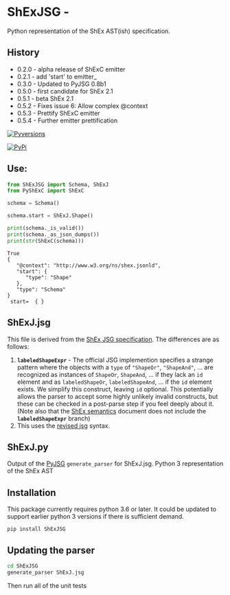 # ShExJSG - 
Python representation of the ShEx AST(ish) specification. 

## History
* 0.2.0 - alpha release of ShExC emitter
* 0.2.1 - add 'start' to emitter_
* 0.3.0 - Updated to PyJSG 0.8b1
* 0.5.0 - first candidate for ShEx 2.1
* 0.5.1 - beta ShEx 2.1
* 0.5.2 - Fixes issue 6: Allow complex @context
* 0.5.3 - Prettify ShExC emitter
* 0.5.4 - Further emitter prettification

[![Pyversions](https://img.shields.io/pypi/pyversions/ShExJSG.svg)](https://pypi.python.org/pypi/ShExJSG)

[![PyPi](https://img.shields.io/pypi/v/ShExJSG.svg)](https://pypi.python.org/pypi/ShExJSG)


## Use:
```python
from ShExJSG import Schema, ShExJ
from PyShExC import ShExC

schema = Schema()

schema.start = ShExJ.Shape()

print(schema._is_valid())
print(schema._as_json_dumps())
print(str(ShExC(schema)))
```
```text
True
{
   "@context": "http://www.w3.org/ns/shex.jsonld",
   "start": {
      "type": "Shape"
   },
   "type": "Schema"
}
 start=  { }
```




## ShExJ.jsg
This file is derived from the [ShEx JSG specification](https://github.com/shexSpec/shexTest/blob/master/doc/ShExJ.jsg).  The differences are as follows:

1) **`labeledShapeExpr`** - The official JSG implemention specifies a strange pattern where the objects with a `type` of `"ShapeOr"`, `"ShapeAnd"`, ... are recognized as instances of `ShapeOr`, `ShapeAnd`, ... if they lack an `id` element and as `labeledShapeOr`, `labeledShapeAnd`, ... if the `id` element exists.  We simplify this construct, leaving `id` optional.  This potentially allows the parser to accept some highly unlikely invalid constructs, but these can be checked in a post-parse step if you feel deeply about it. (Note also that the [ShEx semantics](http://shex.io/shex-semantics/#node-constraints) document does not include the **`labeledShapeExpr`** branch)
2) This uses the [revised jsg](https://github.com/hsolbrig/pyjsg) syntax.


## ShExJ.py
Output of the [PyJSG](https://github.com/hsolbrig/pyjsg) `generate_parser` for ShExJ.jsg.  Python 3 representation of the ShEx AST


## Installation

This package currently requires python 3.6 or later.  It could be updated to support earlier python 3 versions if there is sufficient demand.

```text
pip install ShExJSG
```

## Updating the parser
```bash
cd ShExJSG
generate_parser ShExJ.jsg
```

Then run all of the unit tests